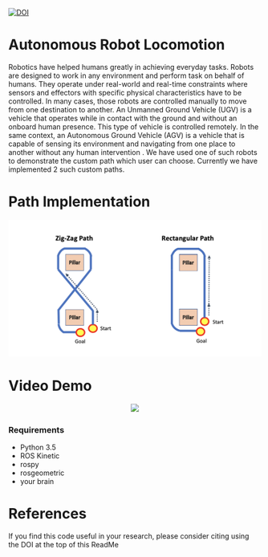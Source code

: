[![DOI](https://zenodo.org/badge/250030891.svg)](https://zenodo.org/badge/latestdoi/250030891)

# Autonomous Robot Locomotion

Robotics have helped humans greatly in achieving everyday tasks. Robots are designed to work in any environment and perform task on behalf of humans. They operate under real-world and real-time constraints where sensors and effectors with specific physical characteristics have to be controlled. In many cases, those robots are controlled manually to move from one destination to another. An Unmanned Ground Vehicle (UGV) is a vehicle that operates while in contact with the ground and without an onboard human presence. This type of vehicle is controlled remotely. In the same context, an Autonomous Ground Vehicle (AGV) is a vehicle that is capable of sensing its environment and navigating from one place to another without any human intervention . We have used one of such robots to demonstrate the custom path which user can choose. Currently we have implemented 2 such custom paths.

# Path Implementation

<p align="center">
  <img src="https://github.com/sauradip/autonomous_robot_locomotion/blob/master/images/Screenshot%202020-03-25%20at%2010.18.40%20PM.png">
</p>

# Video Demo 


<p align="center">
  <img src="https://github.com/sauradip/autonomous_robot_locomotion/blob/master/images/zig-zag_optimise.gif">
</p>

### Requirements 

* Python 3.5
* ROS Kinetic
* rospy
* rosgeometric
* your brain

# References 


If you find this code useful in your research, please consider citing using the DOI at the top of this ReadMe

